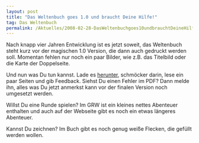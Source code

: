 ```yaml
---
layout: post
title: "Das Weltenbuch goes 1.0 und braucht Deine Hilfe!"
tag: Das Weltenbuch
permalink: /Aktuelles/2008-02-28-DasWeltenbuchgoes10undbrauchtDeineHilfe-dasweltenbuch
---
```


Nach knapp vier Jahren Entwicklung ist es jetzt soweit, das Weltenbuch steht kurz vor der magischen 1.0 Version, die dann auch gedruckt werden soll. Momentan fehlen nur noch ein paar Bilder, wie z.B. das Titelbild oder die Karte der Doppelseite.

Und nun was Du tun kannst. Lade es [herunter](https://dasweltenbuch.jcgames.de/Publikationen/), schmöcker darin, lese ein paar Seiten und gib Feedback. Siehst Du einen Fehler im PDF? Dann melde ihn, alles was Du jetzt anmerkst kann vor der finalen Version noch umgesetzt werden.

Willst Du eine Runde spielen? Im GRW ist ein kleines nettes Abenteuer enthalten und auch auf der Webseite gibt es noch ein etwas längeres Abenteuer.

Kannst Du zeichnen? Im Buch gibt es noch genug weiße Flecken, die gefüllt werden wollen.


